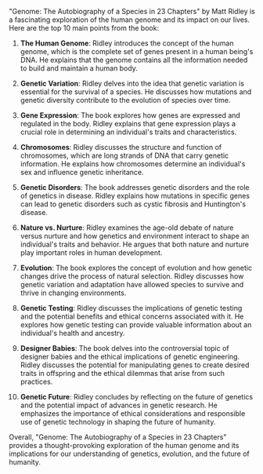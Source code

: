 "Genome: The Autobiography of a Species in 23 Chapters" by Matt Ridley is a fascinating exploration of the human genome and its impact on our lives. Here are the top 10 main points from the book:

1. **The Human Genome**: Ridley introduces the concept of the human genome, which is the complete set of genes present in a human being's DNA. He explains that the genome contains all the information needed to build and maintain a human body.

2. **Genetic Variation**: Ridley delves into the idea that genetic variation is essential for the survival of a species. He discusses how mutations and genetic diversity contribute to the evolution of species over time.

3. **Gene Expression**: The book explores how genes are expressed and regulated in the body. Ridley explains that gene expression plays a crucial role in determining an individual's traits and characteristics.

4. **Chromosomes**: Ridley discusses the structure and function of chromosomes, which are long strands of DNA that carry genetic information. He explains how chromosomes determine an individual's sex and influence genetic inheritance.

5. **Genetic Disorders**: The book addresses genetic disorders and the role of genetics in disease. Ridley explains how mutations in specific genes can lead to genetic disorders such as cystic fibrosis and Huntington's disease.

6. **Nature vs. Nurture**: Ridley examines the age-old debate of nature versus nurture and how genetics and environment interact to shape an individual's traits and behavior. He argues that both nature and nurture play important roles in human development.

7. **Evolution**: The book explores the concept of evolution and how genetic changes drive the process of natural selection. Ridley discusses how genetic variation and adaptation have allowed species to survive and thrive in changing environments.

8. **Genetic Testing**: Ridley discusses the implications of genetic testing and the potential benefits and ethical concerns associated with it. He explores how genetic testing can provide valuable information about an individual's health and ancestry.

9. **Designer Babies**: The book delves into the controversial topic of designer babies and the ethical implications of genetic engineering. Ridley discusses the potential for manipulating genes to create desired traits in offspring and the ethical dilemmas that arise from such practices.

10. **Genetic Future**: Ridley concludes by reflecting on the future of genetics and the potential impact of advances in genetic research. He emphasizes the importance of ethical considerations and responsible use of genetic technology in shaping the future of humanity.

Overall, "Genome: The Autobiography of a Species in 23 Chapters" provides a thought-provoking exploration of the human genome and its implications for our understanding of genetics, evolution, and the future of humanity.